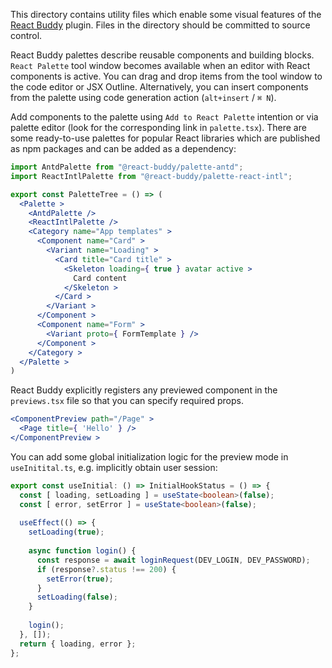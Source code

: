 This directory contains utility files which enable some visual features of the
[React Buddy](https://plugins.jetbrains.com/plugin/17467-react-buddy/) plugin.
Files in the directory should be committed to source control.

React Buddy palettes describe reusable components and building blocks. `React Palette` tool window becomes available
when an editor with React components is active. You can drag and drop items from the tool window to the code editor or
JSX Outline. Alternatively, you can insert components from the palette using code generation
action (`alt+insert` / `⌘ N`).

Add components to the palette using `Add to React Palette` intention or via palette editor (look for the corresponding
link in `palette.tsx`). There are some ready-to-use palettes for popular React libraries which are published as npm
packages and can be added as a dependency:

```jsx
import AntdPalette from "@react-buddy/palette-antd";
import ReactIntlPalette from "@react-buddy/palette-react-intl";

export const PaletteTree = () => (
  <Palette >
    <AntdPalette />
    <ReactIntlPalette />
    <Category name="App templates" >
      <Component name="Card" >
        <Variant name="Loading" >
          <Card title="Card title" >
            <Skeleton loading={ true } avatar active >
              Card content
            </Skeleton >
          </Card >
        </Variant >
      </Component >
      <Component name="Form" >
        <Variant proto={ FormTemplate } />
      </Component >
    </Category >
  </Palette >
)
```

React Buddy explicitly registers any previewed component in the `previews.tsx` file so that you can specify required
props.

```jsx
<ComponentPreview path="/Page" >
  <Page title={ 'Hello' } />
</ComponentPreview >
```

You can add some global initialization logic for the preview mode in `useInitital.ts`,
e.g. implicitly obtain user session:

```typescript
export const useInitial: () => InitialHookStatus = () => {
  const [ loading, setLoading ] = useState<boolean>(false);
  const [ error, setError ] = useState<boolean>(false);
  
  useEffect(() => {
    setLoading(true);
    
    async function login() {
      const response = await loginRequest(DEV_LOGIN, DEV_PASSWORD);
      if (response?.status !== 200) {
        setError(true);
      }
      setLoading(false);
    }
    
    login();
  }, []);
  return { loading, error };
};
```
